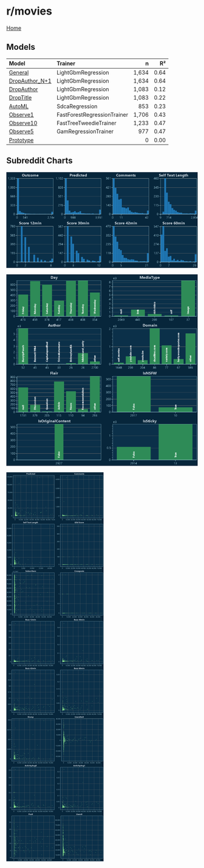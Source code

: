 # r/movies

[Home](../index.md)

## Models

|Model|Trainer|n|R²|
|:---|:---|---:|---:|
|[General](models/guess_movies_General.md)|LightGbmRegression|1,634|0.64|
|[DropAuthor_N+1](models/guess_movies_DropAuthor_N+1.md)|LightGbmRegression|1,634|0.64|
|[DropAuthor](models/guess_movies_DropAuthor.md)|LightGbmRegression|1,083|0.12|
|[DropTitle](models/guess_movies_DropTitle.md)|LightGbmRegression|1,083|0.22|
|[AutoML](models/guess_movies_AutoML.md)|SdcaRegression|853|0.23|
|[Observe1](models/guess_movies_Observe1.md)|FastForestRegressionTrainer|1,706|0.43|
|[Observe10](models/guess_movies_Observe10.md)|FastTreeTweedieTrainer|1,233|0.47|
|[Observe5](models/guess_movies_Observe5.md)|GamRegressionTrainer|977|0.47|
|[Prototype](models/guess_movies_Prototype.md)||0|0.00|

## Subreddit Charts

![r/movies Distributions](../images/guess_movies_Distributions.png "r/movies Distributions")

![r/movies Categorical](../images/guess_movies_Catagorical.png "r/movies Categorical")

![r/movies Correlation](../images/guess_movies_Correlations.png "r/movies Correlation")

